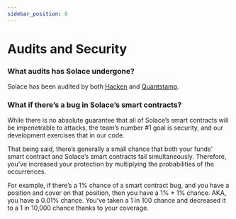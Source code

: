```yaml
---
sidebar_position: 8
---
```


# Audits and Security

### What audits has Solace undergone?
Solace has been audited by both [<u>Hacken</u>](https://hacken.io/wp-content/uploads/2021/10/Solace_11102021SCAudit_Report.pdf) and [<u>Quantstamp</u>](https://solace.fi/static/media/Solace-Quantstamp-Report.44617837.pdf).

### What if there’s a bug in Solace’s smart contracts?
While there is no absolute guarantee that all of Solace’s smart contracts will be impenetrable to attacks, the team’s number #1 goal is security, and our development exercises that in our code.

That being said, there’s generally a small chance that both your funds’ smart contract and Solace’s smart contracts fail simultaneously. Therefore, you’ve increased your protection by multiplying the probabilities of the occurrences.

For example, if there’s a 1% chance of a smart contract bug, and you have a position and cover on that position, then you have a 1% * 1% chance. AKA, you have a 0.01% chance. You’ve taken a 1 in 100 chance and decreased it to a 1 in 10,000 chance thanks to your coverage.
